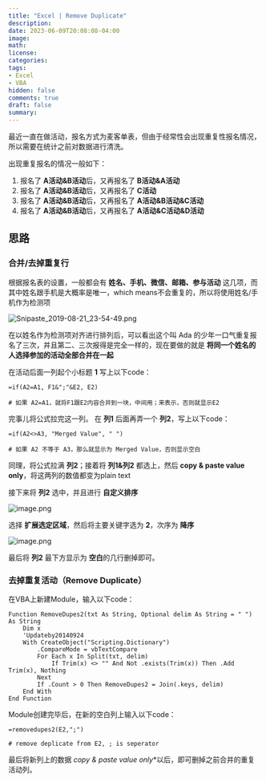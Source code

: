 ```yaml
---
title: "Excel | Remove Duplicate"
description: 
date: 2023-06-09T20:08:08-04:00
image: 
math:
license: 
categories:
tags:
- Excel
- VBA
hidden: false
comments: true
draft: false
summary:
---
```


最近一直在做活动，报名方式为麦客单表，但由于经常性会出现重复性报名情况，所以需要在统计之前对数据进行清洗。 

出现重复报名的情况一般如下：

1. 报名了 **A活动&B活动**后，又再报名了 **B活动&A活动**
2. 报名了 **A活动&B活动**后，又再报名了 **C活动**
3. 报名了 **A活动&B活动**后，又再报名了 **A活动&B活动&C活动**
4. 报名了 **A活动&B活动**后，又再报名了 **A活动&C活动&D活动**


## 思路

### 合并/去掉重复行

根据报名表的设置，一般都会有 **姓名、手机、微信、邮箱、参与活动** 这几项，而其中姓名跟手机是大概率是唯一，which means不会重复的，所以将使用姓名/手机作为检测项

![Snipaste_2019-08-21_23-54-49.png](https://i.loli.net/2019/08/22/vNIyXZYmdtxBoWS.png)

在以姓名作为检测项对齐进行排列后，可以看出这个叫 Ada 的少年一口气重复报名了三次，并且第二、三次报得是完全一样的，现在要做的就是 **将同一个姓名的人选择参加的活动全部合并在一起**

在活动后面一列起个小标题 **1** 写上以下code：

```Excel
=if(A2=A1, F1&";"&E2, E2)

# 如果 A2=A1，就将F1跟E2内容合并到一块，中间用；来表示，否则就显示E2
```

完事儿将公式拉完这一列。 在 **列1** 后面再弄一个 **列2**，写上以下code：

```Excel
=if(A2<>A3, "Merged Value", " ")

# 如果 A2 不等于 A3，那么就显示为 Merged Value，否则显示空白
```

同理，将公式拉满 **列2**；接着将 **列1&列2** 都选上，然后 **copy & paste value only**，将这两列的数值都变为plain text

接下来将 **列2** 选中，并且进行 **自定义排序** 

![image.png](https://i.loli.net/2019/08/22/rQgEpokvaZxhbYt.png)

选择 **扩展选定区域**，然后将主要关键字选为 **2**，次序为 **降序**

![image.png](https://i.loli.net/2019/08/22/NkeDbcPUOSME1xY.png)

最后将 **列2** 最下方显示为 **空白**的几行删掉即可。



### 去掉重复活动（Remove Duplicate）

在VBA上新建Module，输入以下code：

```Excel
Function RemoveDupes2(txt As String, Optional delim As String = " ") As String
    Dim x
    'Updateby20140924
    With CreateObject("Scripting.Dictionary")
        .CompareMode = vbTextCompare
        For Each x In Split(txt, delim)
            If Trim(x) <> "" And Not .exists(Trim(x)) Then .Add Trim(x), Nothing
        Next
        If .Count > 0 Then RemoveDupes2 = Join(.keys, delim)
    End With
End Function
```

Module创建完毕后，在新的空白列上输入以下code：

```Excel
=removedupes2(E2,";")

# remove deplicate from E2, ; is seperator
```

最后将新列上的数据 **copy &* paste value only**以后，即可删掉之前合并的重复活动列。